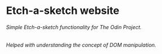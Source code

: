 # Etch-a-sketch website

###### Simple Etch-a-sketch functionality for The Odin Project.
###### Helped with understanding the concept of DOM manipulation.

